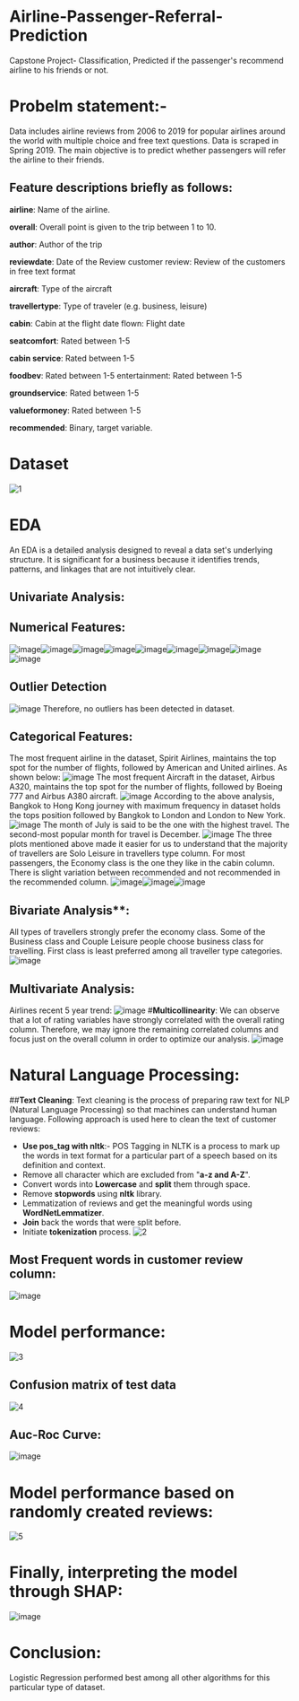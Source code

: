 # Airline-Passenger-Referral-Prediction
Capstone Project- Classification, Predicted if the passenger's recommend airline to his friends or not.

# Probelm statement:-

Data includes airline reviews from 2006 to 2019 for popular airlines around the world with
multiple choice and free text questions. Data is scraped in Spring 2019. The main objective
is to predict whether passengers will refer the airline to their friends.

## Feature descriptions briefly as follows:

**airline**: Name of the airline.

**overall**: Overall point is given to the trip between 1 to 10.

**author**: Author of the trip

**reviewdate**: Date of the Review customer review: Review of the customers in free text format

**aircraft**: Type of the aircraft

**travellertype**: Type of traveler (e.g. business, leisure)

**cabin**: Cabin at the flight date flown: Flight date

**seatcomfort**: Rated between 1-5

**cabin service**: Rated between 1-5

**foodbev**: Rated between 1-5 entertainment: Rated between 1-5

**groundservice**: Rated between 1-5

**valueformoney**: Rated between 1-5

**recommended**: Binary, target variable.

# Dataset
![1](https://user-images.githubusercontent.com/99437560/186843280-56c364af-0d76-48de-9fa0-c982982ce7eb.png)

# EDA
An EDA is a detailed analysis designed to reveal a data set's underlying structure. It is significant for a business because it identifies trends, patterns, and linkages that are not intuitively clear.

## Univariate Analysis:
 ## Numerical Features:
![image](https://user-images.githubusercontent.com/99437560/186843757-53d2901c-250f-407a-9d56-ce9cd6bb069e.png)![image](https://user-images.githubusercontent.com/99437560/186843881-a1fc7197-d398-45cd-a873-fc4e09fdc6a8.png)![image](https://user-images.githubusercontent.com/99437560/186844037-e35010b9-6455-4697-9526-8542e705583a.png)![image](https://user-images.githubusercontent.com/99437560/186844104-d60d2852-d11e-48c4-a40a-46d0a8543eda.png)![image](https://user-images.githubusercontent.com/99437560/186844164-dd331ff0-4267-4b54-9846-0296e3da9864.png)![image](https://user-images.githubusercontent.com/99437560/186844300-92c523f9-33f4-4f12-b69c-4a06907a82f7.png)![image](https://user-images.githubusercontent.com/99437560/186844439-ad42ccab-7509-42c8-bc19-033920aafd21.png)![image](https://user-images.githubusercontent.com/99437560/186844514-b4ebc823-80fd-47bc-994e-65040340d5e9.png)![image](https://user-images.githubusercontent.com/99437560/186844550-1fe57974-e0b6-4783-bec3-d7df61037665.png)
## Outlier Detection
![image](https://user-images.githubusercontent.com/99437560/186844908-f5ce50b5-7b74-4093-8059-1cd971bb9650.png)
Therefore, no outliers has been detected in dataset.
## Categorical Features:
The most frequent airline in the dataset, Spirit Airlines, maintains the top spot for the number of flights, followed by American and United airlines. As shown below:
![image](https://user-images.githubusercontent.com/99437560/186845049-34a40cfd-c7e7-47cf-8b5d-769e1a95a411.png)
The most frequent Aircraft in the dataset, Airbus A320, maintains the top spot for the number of flights, followed by Boeing 777  and Airbus A380 aircraft.
![image](https://user-images.githubusercontent.com/99437560/186845468-b559d7ce-cff3-4bd3-9859-95fa2c0f7498.png)
According to the above analysis, Bangkok to Hong Kong journey with maximum frequency in dataset holds the tops position followed by Bangkok to London and London to New York.
![image](https://user-images.githubusercontent.com/99437560/186845681-fa0d9eb7-c2a4-4e35-9feb-2d8dbec26976.png)
The month of July is said to be the one with the highest travel. The second-most popular month for travel is December.
![image](https://user-images.githubusercontent.com/99437560/186845776-059ce278-e130-44bf-b636-7d7040304df4.png)
The three plots mentioned above made it easier for us to understand that the majority of travellers are Solo Leisure in travellers type column.
For most passengers, the Economy class is the one they like in the cabin column.
There is slight variation between recommended and not recommended in the recommended column.
![image](https://user-images.githubusercontent.com/99437560/186845973-f5dbe2cc-f0f9-439b-8134-feed97b66460.png)![image](https://user-images.githubusercontent.com/99437560/186846051-c301b56a-1665-4dee-bed5-1ff7bff8f2b4.png)![image](https://user-images.githubusercontent.com/99437560/186846089-20f1b361-a363-4e50-b23e-28f0287d180d.png)
## Bivariate Analysis**:
All types of travellers strongly prefer the economy class.
Some of the Business class and Couple Leisure people choose business class for travelling.
First class is least preferred among all traveller type categories.
![image](https://user-images.githubusercontent.com/99437560/186846187-6f6c33df-1af8-4315-9c47-1e80e0f928be.png)
## Multivariate Analysis:
Airlines recent 5 year trend:
![image](https://user-images.githubusercontent.com/99437560/186846435-0306e333-513d-4567-888d-5d9cd0f04f40.png)
#**Multicollinearity**:
We can observe that a lot of rating variables have strongly correlated with the overall rating column. Therefore, we may ignore the remaining correlated columns and focus just on the overall column in order to optimize our analysis.
![image](https://user-images.githubusercontent.com/99437560/186846695-35a4f38b-b1c5-498d-9b1d-e46c84c6e270.png)
# Natural Language Processing:
##**Text Cleaning**:
Text cleaning is the process of preparing raw text for NLP (Natural Language Processing) so that machines can understand human language.
Following approach is used here to clean the text of customer reviews:
* **Use pos_tag with nltk**:- POS Tagging in NLTK is a process to mark up the words in text format for a particular part of a speech based on its definition and context. 
* Remove all character which are excluded from "**a-z and A-Z**".
* Convert words into **Lowercase** and **split** them through space.
* Remove **stopwords** using **nltk** library.
* Lemmatization of reviews and get the meaningful words using **WordNetLemmatizer**.
* **Join** back the words that were split before.
* Initiate **tokenization** process.
![2](https://user-images.githubusercontent.com/99437560/186847387-5fb6d82b-153c-460b-b434-c48b25df947f.png)
## Most Frequent words in customer review column:
![image](https://user-images.githubusercontent.com/99437560/186847481-2a27ed96-1654-4e19-a23e-44511fcf0679.png)
# Model performance:
![3](https://user-images.githubusercontent.com/99437560/186847845-7d988377-8d0c-4ef1-acdf-bdaaa0651689.png)
## Confusion matrix of test data
![4](https://user-images.githubusercontent.com/99437560/186848170-df2e6fb2-823a-4180-9e49-90d544d30077.png)
## Auc-Roc Curve:
![image](https://user-images.githubusercontent.com/99437560/186848344-319e7f1e-a580-4fc9-8341-5317da867f76.png)
# Model performance based on randomly created reviews:
![5](https://user-images.githubusercontent.com/99437560/186848578-0f82593a-09de-4710-bc74-02d432262394.png)
# Finally, interpreting the model through SHAP:
![image](https://user-images.githubusercontent.com/99437560/186848760-3df86158-934d-4be5-9280-55427bf0578c.png)
# Conclusion:
Logistic Regression performed best among all other algorithms for this particular type of dataset.
